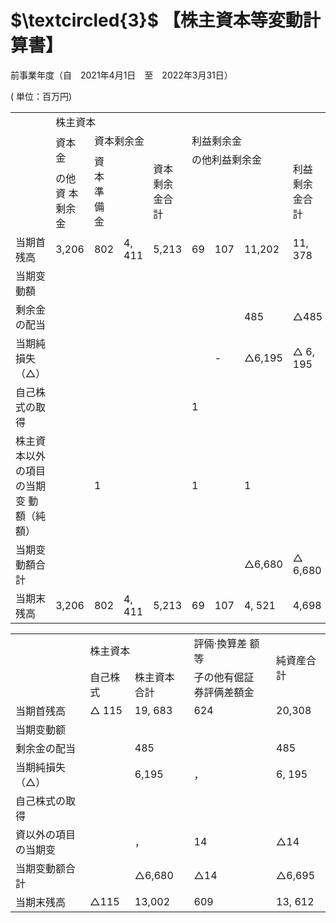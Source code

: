 # $\textcircled{3}$ 【株主資本等変動計算書】  

前事業年度（自　2021年4月1日　至　2022年3月31日）  

( 単位：百万円)  

<html><body><table><tr><td rowspan="4"></td><td colspan="7">株主資本</td></tr><tr><td rowspan="2">資本金</td><td colspan="3">資本剩余金</td><td colspan="4">利益剩余金</td></tr><tr><td rowspan="2">資本準備 金</td><td rowspan="2"></td><td rowspan="2">資本剩余 金合計</td><td colspan="3">の他利益剩余金</td><td rowspan="2">利益剩余 金合計</td></tr><tr><td>の他資 本剩余金</td><td></td><td></td></tr><tr><td>当期首残高</td><td>3,206</td><td>802</td><td>4, 411</td><td>5,213</td><td>69</td><td>107</td><td>11,202</td><td>11, 378</td></tr><tr><td>当期变動額</td><td></td><td></td><td></td><td></td><td></td><td></td><td></td><td></td></tr><tr><td>剩余金の配当</td><td></td><td></td><td></td><td></td><td></td><td></td><td>485</td><td>△485</td></tr><tr><td>当期純損失（△）</td><td></td><td></td><td></td><td></td><td></td><td>-</td><td>△6,195</td><td>△ 6, 195</td></tr><tr><td>自己株式の取得</td><td></td><td></td><td></td><td></td><td>1</td><td></td><td></td><td></td></tr><tr><td>株主資本以外の項目の当期变 動額（純額）</td><td></td><td>1</td><td></td><td></td><td>1</td><td></td><td>1</td><td></td></tr><tr><td>当期变動額合計</td><td></td><td></td><td></td><td></td><td></td><td></td><td>△6,680</td><td>△ 6,680</td></tr><tr><td>当期末残高</td><td>3,206</td><td>802</td><td>4, 411</td><td>5,213</td><td>69</td><td>107</td><td>4, 521</td><td>4,698</td></tr></table></body></html>  

<html><body><table><tr><td rowspan="2"></td><td colspan="2">株主資本</td><td>評倆·換算差 额等</td><td rowspan="2">純資産合計</td></tr><tr><td>自己株式</td><td>株主資本合計</td><td>子の他有倔証 券評俩差額金</td></tr><tr><td>当期首残高</td><td>△ 115</td><td>19, 683</td><td>624</td><td>20,308</td></tr><tr><td>当期变動额</td><td></td><td></td><td></td><td></td></tr><tr><td>剩余金の配当</td><td></td><td>485</td><td></td><td> 485</td></tr><tr><td>当期純損失（△）</td><td></td><td>6,195</td><td>，</td><td>6, 195</td></tr><tr><td>自己株式の取得</td><td></td><td></td><td></td><td></td></tr><tr><td>資以外の項目の当期变</td><td></td><td>，</td><td> 14</td><td>△14</td></tr><tr><td>当期变動额合計</td><td></td><td>△6,680</td><td>△14</td><td>△6,695</td></tr><tr><td>当期末残高</td><td>△115</td><td>13,002</td><td>609</td><td>13, 612</td></tr></table></body></html>  
